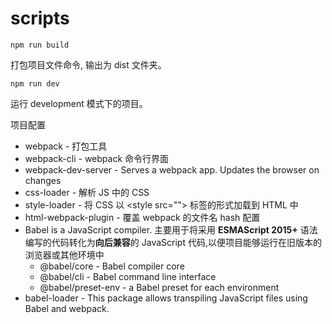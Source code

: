 # scripts

```shell
npm run build
```

打包项目文件命令, 输出为 dist 文件夹。

```shell
npm run dev
```

运行 development 模式下的项目。

项目配置

- webpack - 打包工具
- webpack-cli - webpack 命令行界面
- webpack-dev-server -  Serves a webpack app. Updates the browser on changes
- css-loader - 解析 JS 中的 CSS
- style-loader - 将 CSS 以 \<style src=""> 标签的形式加载到 HTML 中
- html-webpack-plugin - 覆盖 webpack 的文件名 hash 配置
- Babel is a JavaScript compiler. 主要用于将采用 **ESMAScript 2015+** 语法编写的代码转化为**向后兼容**的 JavaScript 代码,以便项目能够运行在旧版本的浏览器或其他环境中
  - @babel/core - Babel compiler core 
  - @babel/cli - Babel command line interface
  - @babel/preset-env - a Babel preset for each environment
- babel-loader - This package allows transpiling JavaScript files using Babel and webpack.